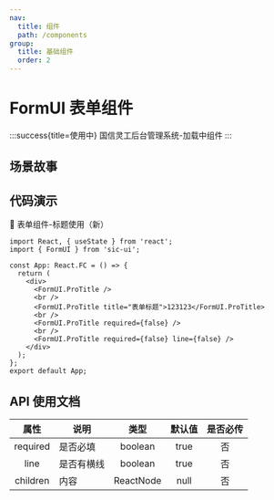 ```yaml
---
nav:
  title: 组件
  path: /components
group:
  title: 基础组件
  order: 2
---
```


# FormUI 表单组件

:::success{title=使用中}
国信灵工后台管理系统-加载中组件
:::

## 场景故事

## 代码演示

💎 表单组件-标题使用（新）

```tsx
import React, { useState } from 'react';
import { FormUI } from 'sic-ui';

const App: React.FC = () => {
  return (
    <div>
      <FormUI.ProTitle />
      <br />
      <FormUI.ProTitle title="表单标题">123123</FormUI.ProTitle>
      <br />
      <FormUI.ProTitle required={false} />
      <br />
      <FormUI.ProTitle required={false} line={false} />
    </div>
  );
};
export default App;
```

## API 使用文档

<font size=1>

|   属性   | 说明       |   类型    | 默认值 | 是否必传 |
| :------: | ---------- | :-------: | :----: | :------: |
| required | 是否必填   |  boolean  |  true  |    否    |
|   line   | 是否有横线 |  boolean  |  true  |    否    |
| children | 内容       | ReactNode |  null  |    否    |

</font>
